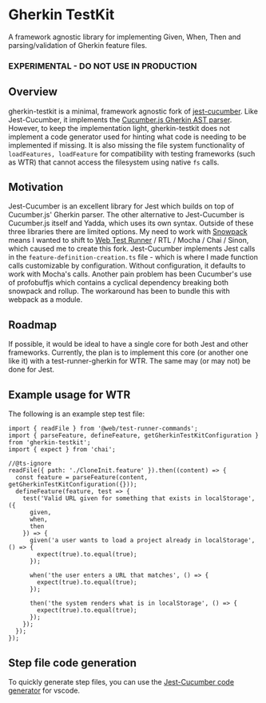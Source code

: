 # Gherkin TestKit

A framework agnostic library for implementing Given, When, Then and parsing/validation of Gherkin feature files.

### EXPERIMENTAL - DO NOT USE IN PRODUCTION

## Overview

gherkin-testkit is a minimal, framework agnostic fork of [jest-cucumber](https://github.com/bencompton/jest-cucumber). Like Jest-Cucumber, it implements the [Cucumber.js Gherkin AST parser](https://github.com/cucumber/cucumber/tree/master/gherkin). However, to keep the implementation light, gherkin-testkit does not implement a code generator used for hinting what code is needing to be implemented if missing. It is also missing the file system functionality of `loadFeatures, loadFeature` for compatibility with testing frameworks (such as WTR) that cannot access the filesystem using native `fs` calls.

## Motivation

Jest-Cucumber is an excellent library for Jest which builds on top of Cucumber.js' Gherkin parser. The other alternative to Jest-Cucumber is Cucumber.js itself and Yadda, which uses its own syntax. Outside of these three libraries there are limited options. My need to work with [Snowpack](https://www.snowpack.dev/) means I wanted to shift to [Web Test Runner](https://modern-web.dev/docs/test-runner/overview/) / RTL / Mocha / Chai / Sinon, which caused me to create this fork. Jest-Cucumber implements Jest calls in the `feature-definition-creation.ts` file - which is where I made function calls customizable by configuration. Without configuration, it defaults to work with Mocha's calls. Another pain problem has been Cucumber's use of profobuffjs which contains a cyclical dependency breaking both snowpack and rollup. The workaround has been to bundle this with webpack as a module.

## Roadmap

If possible, it would be ideal to have a single core for both Jest and other frameworks. Currently, the plan is to implement this core (or another one like it) with a test-runner-gherkin for WTR. The same may (or may not) be done for Jest.

## Example usage for WTR

The following is an example step test file:

```
import { readFile } from '@web/test-runner-commands';
import { parseFeature, defineFeature, getGherkinTestKitConfiguration } from 'gherkin-testkit';
import { expect } from 'chai';

//@ts-ignore
readFile({ path: './CloneInit.feature' }).then((content) => {
  const feature = parseFeature(content, getGherkinTestKitConfiguration({}));
  defineFeature(feature, test => {
    test('Valid URL given for something that exists in localStorage', ({
      given,
      when,
      then
    }) => {
      given('a user wants to load a project already in localStorage', () => {
        expect(true).to.equal(true);
      });
  
      when('the user enters a URL that matches', () => {
        expect(true).to.equal(true);
      });
  
      then('the system renders what is in localStorage', () => {
        expect(true).to.equal(true);
      });
    });
  });
});
```

## Step file code generation

To quickly generate step files, you can use the [Jest-Cucumber code generator](https://marketplace.visualstudio.com/items?itemName=Piotr-Porzuczek.jest-cucumber-code-generator-extension) for vscode.
